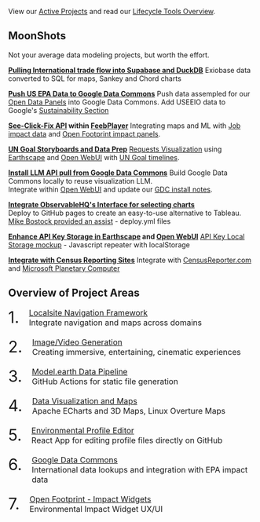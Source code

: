 <style>
.pnum {
	float:left;
	font-size: 32px;
	padding-right: 20px;
}
.ptxt {
	overflow: auto;
	font-size: 16px;
}
</style>

View our [Active Projects](../../projects/) and read our [Lifecycle Tools Overview](../../community/tools/).

<!--
<h3>Where we need help...</h3>

Heatmap needs to show vibrant colors when viewing states.

&bullet; [Pandoc blog install steps for SQLite chart](../../places/) - NPM skills needed
&bullet; [Display actual dollar totals](../../localsite/info/data/totals/) - React skills needed
&bullet; [BuildingTransparency.org API display](../../io/template/feed/) - Pull static files for [label templates](../../../io/template/) and integration with EPA [impact widgets](../../io/charts/).

<h3>Current Focus</h3>

&bullet; [Job Levels by County](../../community-data/) with Average Pay and changes in hiring ([Gaurav](/io/team/))
&bullet; [All the Places Zips](../../places/) - Generation of state and zip code files (Carolyn)
&bullet; [Census Reporter and Google Data Commons](../../community/resources/censusreporter/)
&bullet; [Farm Fresh Maps](../../localsite/info/#show=farmfresh) - API integration with local job data

<b>AI API Projects</b>
&bullet; [Stability.AI SDK](https://github.com/Stability-AI/stability-sdk) - [Github Action Workflows](https://github.com/Stability-AI/stability-sdk/actions)
&bullet; [ChatGPT Setup](https://www.toolify.ai/ai-news/create-your-own-gpt-ai-from-games-to-stories-751819) - For Jobs Levels by County 
&bullet; [ChatGPT with Github Actions](https://github.com/marketplace/actions/chatgpt-action) - Saved as static files
&bullet; Locations reimagined by Ai - Gemini and Google Places
&bullet; [Local industry innovation renderings](../../io/template/feed/) - BuildingTransparency.org
<br>
-->

## MoonShots

Not your average data modeling projects, but worth the effort.

**[Pulling International trade flow into Supabase and DuckDB](/OpenFootprint/trade/)**
Exiobase data converted to SQL for maps, Sankey and Chord charts

**[Push US EPA Data to Google Data Commons](/localsite/info/data/datacommons/)**
Push data assempled for our [Open Data Panels](/OpenFootprint) into Google Data Commons. Add USEEIO data to Google's [Sustainability Section](https://www.datacommons.org/explore/sustainability)

**[See-Click-Fix API](/feed/view/#feed=311) within [FeebPlayer](/feed)**
Integrating maps and ML with [Job impact data](/localsite/info/#indicators=VADD,JOBS) and [Open Footprint impact panels](/OpenFootprint/). 

<!--
[group review of bounty payments](https://github.com/orgs/ModelEarthTeam/discussions/8)

Location-based Requests
https://normansj.github.io/local-view-request/src/location/mylocation.html

[React Zip Code Input](https://normansj.github.io/local-view-request/dist/#zip=06511).
-->


<!-- that integrates with https://www.greenjobsboard.us, [X](https://x.com) with [Facebook](https://facebook.com/) with [Wechat mini programs](https://sekkeidigitalgroup.com/wechat-mini-program/) and [Weibo.com](https://weibo.com)-->

**[UN Goal Storyboards and Data Prep](/io/coders/)**
[Requests Visualization](/requests/) using [Earthscape](/earthscape/app/) and [Open&nbsp;WebUI](/projects/src/) with [UN Goal timelines](/data-commons/).

**[Install LLM API pull from Google Data Commons](github.com/datacommonsorg/website)**
Build Google Data Commons locally to reuse visualization LLM.  
Integrate within [Open WebUI](/projects/src/) and update our [GDC install notes](/localsite/info/data/datacommons/).

**[Integrate ObservableHQ's Interface for selecting charts](https://github.com/observablehq)**  
Deploy to GitHub pages to create an easy-to-use alternative to Tableau.
[Mike Bostock provided an assist](https://github.com/observablehq/framework/discussions/1030) - deploy.yml files

**[Enhance API Key Storage in Earthscape](/earthscape/app/) and [Open WebUI](/projects/src/)**
[API Key Local Storage mockup](/localsite/tools/storage/api/) - Javascript repeater with localStorage

**[Integrate with Census Reporting Sites](/community/resources/censusreporter/)**
Integrate with [CensusReporter.com](https://CensusReporter.com) and [Microsoft Planetary Computer](https://planetarycomputer.microsoft.com/)



<!-- [ML - NAICS Imputation Using Machine Learning](https://github.com/ModelEarth/machine-learning) -->

## Overview of Project Areas

<div class='pnum'>1.</div>
<div class='ptxt'>
<a href="../../localsite/">Localsite Navigation Framework</a><br>
Integrate navigation and maps across domains<br><br>
</div>

<div class='pnum'>2.</div>
<div class='ptxt'>
<a href="../../community/projects/#ai">Image/Video Generation</a><br>
Creating immersive, entertaining, cinematic experiences<br><br>
</div>

<div class='pnum'>3.</div>
<div class='ptxt'>
<a href="../../community/projects/#pipeline">Model.earth Data Pipeline</a><br>
GitHub Actions for static file generation<br><br>
</div>

<div class='pnum'>4.</div>
<div class='ptxt'>
<a href="../../community/projects/#explore">Data Visualization and Maps</a><br>
Apache ECharts and 3D Maps, Linux Overture Maps<br><br>
</div>

<div class='pnum'>5.</div>
<div class='ptxt'>
<a href="../../community/projects/#profile-editor">Environmental Profile Editor</a><br>
React App for editing profile files directly on GitHub<br><br>
</div>

<div class='pnum'>6.</div>
<div class='ptxt'>
<a href="../../community/projects/#google">Google Data Commons</a><br>
International data lookups and integration with EPA impact data<br><br>
<!--
Tools for editing data in Google Sheets using a social login<br><br>
-->
</div>

<div class='pnum'>7.</div>
<div class='ptxt'>
<a href="../../community/projects/#widgets">Open Footprint - Impact Widgets</a><br>
Environmental Impact Widget UX/UI<br><br>
</div>

<!--<br>
Challenge participants are creating pages in the shared <a href="../../apps/">community pages</a> apps repo.<br>
All entries should include <a href="../../localsite/">parameter settings</a> to filter <a href="../../io/charts/">USEEIO widget IO charts</a> by location, impact and/or goods and services.<br><br>

Democracylab profile
https://www.democracylab.org/projects/create/834

Fall 2021 Teams and Participants
https://docs.google.com/spreadsheets/d/1hnRbFDasf6rx3VS8xJ_oziF6_7laluNfZmgo6-ZDrqU/edit#gid=0
-->

<!--
The Better Civic Site implementation uses Drupal, Django and ERPNext to provide rapidly deployable, disposable backends that allow for easy contributions by volunteers and contractors.

Neighborhood.org themes include Marvel Comics and the Last Airbender. We're extending the [DemocracyLab](https://democracylab.org) project tools to add [voting tools](https://github.com/kevmoo/vote.dart).

We're integrating the project index tools that Code for America is creating from Italy’s meta-tag editor, and include both login.gov and BrightID login’s for unique user validation.
-->
